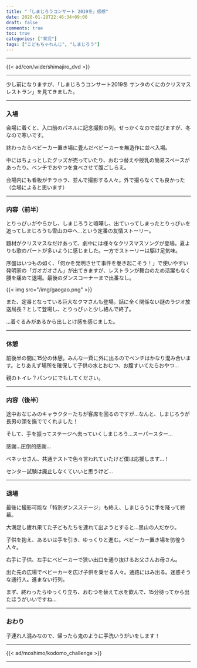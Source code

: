 ```yaml
---
title: "「しまじろうコンサート 2019冬」感想"
date: 2020-01-28T22:46:34+09:00
draft: false
comments: true
toc: true
categories: ["育児"]
tags: ["こどもちゃれんじ", "しまじろう"]
---
```


<!--more-->

---

{{< ad/con/wide/shimajiro_dvd >}}

---

少し前になりますが、「しまじろうコンサート2019冬 サンタのくにのクリスマスレストラン」を見てきました。

---

### 入場

会場に着くと、入口前のパネルに記念撮影の列。せっかくなので並びますが、冬なので寒いです。

終わったらベビーカー置き場に畳んだベビーカーを無造作に並べ入場。

中にはちょっとしたグッズが売っていたり、おむつ替えや授乳の簡易スペースがあったり。ベンチでおやつを食べさせて腹ごしらえ。

会場内にも看板がチラホラ、並んで撮影する人々。外で撮らなくても良かった（会場によると思います）

---

### 内容（前半）

とりっぴぃがやらかし、しまじろうと喧嘩し、出ていってしまったとりっぴぃを追ってしまじろうも雪山の中へ…という定番の友情ストーリー。

題材がクリスマスなだけあって、劇中には様々なクリスマスソングが登場。夏よりも歌のパートが多いように感じました。一方でストーリーは駆け足気味。

序盤はいつもの如く、「何かを発明させて事件を巻き起こそう！」で使いやすい発明家の「ガオガオさん」が出てきますが、レストランが舞台のため活躍もなく腰を痛めて退場。最後のダンスコーナーまで出番なし。

{{< img src="/img/gaogao.png" >}}

また、定番となっている巨大なクマさんも登場。話に全く関係ない謎のラジオ放送局長？として登場し、とりっぴぃと少し絡んで終了。

…着ぐるみがあるから出しとけ感を感じました。

---

### 休憩

前後半の間に15分の休憩。みんな一斉に外に出るのでベンチはかなり混み合います。とりあえず場所を確保して子供の水とおむつ、お腹すいてたらおやつ…

親のトイレ？パンツにでもしてください。

---

### 内容（後半）

途中おなじみのキャラクターたちが客席を回るのですが…なんと、しまじろうが長男の頭を撫ででくれました！

そして、手を振ってステージへ去っていくしまじろう…スーパースター…

感謝…圧倒的感謝…

ベネッセさん、共通テストで色々言われていたけど僕は応援します…！

センター試験は廃止しなくていいと思うけど…

---

### 退場

最後に撮影可能な「特別ダンスステージ」も終え、しまじろうに手を降って終幕。

大満足し疲れ果てた子どもたちを連れて出ようとすると…黒山の人だかり。

子供を抱え、あるいは手を引き、ゆっくりと進む。ベビーカー置き場を彷徨う人々。

右手に子供、左手にベビーカーで狭い出口を通り抜けるお父さんお母さん。

出た先の広場でベビーカーを広げ子供を乗せる人々。通路にはみ出る。迷惑そうな通行人。進まない行列。

まず、終わったらゆっくり立ち、おむつを替えて水を飲んで、15分待ってから出たほうがいいですね…

---

### おわり

子連れ人混みなので、帰ったら鬼のように手洗いうがいをします！

---

{{< ad/moshimo/kodomo_challenge >}}

---
